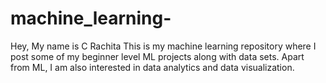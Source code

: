 # machine_learning-
Hey, My name is C Rachita
This is my machine learning repository where I post some of my beginner level ML projects along with data sets.
Apart from ML, I am also interested in data analytics and data visualization.
